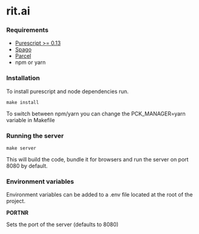 rit.ai
=======

### Requirements

* [Purescript >= 0.13](https://github.com/purescript/purescript)
* [Spago](https://github.com/spacchetti/spago)
* [Parcel](https://parceljs.org) 
* npm or yarn

### Installation

To install purescript and node dependencies run.

    make install

To switch between npm/yarn you can change the 
PCK_MANAGER=yarn variable in Makefile

### Running the server

    make server

This will build the code, bundle it for browsers and run 
the server on port 8080 by default. 

### Environment variables

Environment variables can be added to a .env file
located at the root of the project.

**PORTNR**

Sets the port of the server (defaults to 8080)
